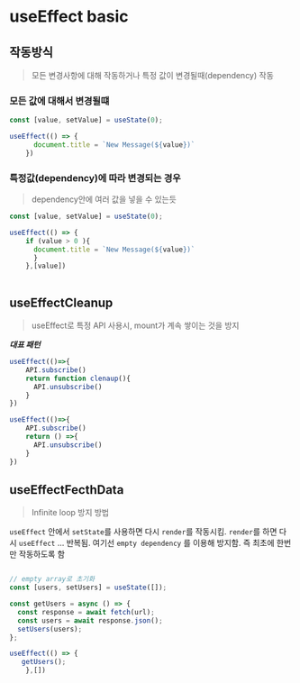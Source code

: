 # useEffect basic

## 작동방식

> 모든 변경사항에 대해 작동하거나 특정 값이 변경될때(dependency) 작동

### 모든 값에 대해서 변경될떄

```javascript
const [value, setValue] = useState(0);

useEffect(() => {
      document.title = `New Message(${value})`
    })
```

### 특정값(dependency)에 따라 변경되는 경우

> dependency안에 여러 값을 넣을 수 있는듯

```javascript
const [value, setValue] = useState(0);

useEffect(() => {
    if (value > 0 ){
      document.title = `New Message(${value})`
      }
    },[value])
  
```

## useEffectCleanup

> useEffect로 특정 API 사용시, mount가 계속 쌓이는 것을 방지

***대표 패턴***

```javascript
useEffect(()=>{
    API.subscribe()
    return function clenaup(){
      API.unsubscribe()
    }
})
```

```javascript
useEffect(()=>{
    API.subscribe()
    return () =>{ 
      API.unsubscribe()
    }
})
```

## useEffectFecthData

> Infinite loop 방지 방법

 `useEffect` 안에서 `setState`를 사용하면 다시 `render`를 작동시킴. `render`를 하면 다시 `useEffect`
 ... 반복됨. 여기선 `empty dependency` 를 이용해 방지함. 즉 최초에 한번만 작동하도록 함

```javascript

// empty array로 초기화
const [users, setUsers] = useState([]);

const getUsers = async () => {
  const response = await fetch(url);
  const users = await response.json();
  setUsers(users);
};

useEffect(() => {
   getUsers();
    },[])
```
